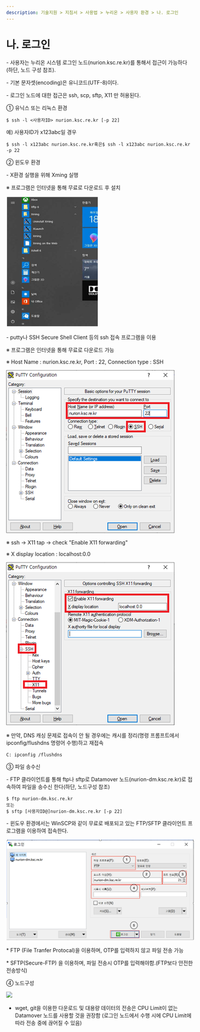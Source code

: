 ```yaml
---
description: 기술지원 > 지침서 > 사용법 > 누리온 > 사용자 환경 > 나. 로그인
---
```


# 나. 로그인

\- 사용자는 누리온 시스템 로그인 노드(nurion.ksc.re.kr)를 통해서 접근이  가능하다(하단, 노드 구성 참조).

\- 기본 문자셋(encoding)은 유니코드(UTF-8)이다.

\- 로그인 노드에 대한 접근은 ssh, scp, sftp, X11 만 허용된다.

&#x20;                                               &#x20;

① 유닉스 또는 리눅스 환경

```
$ ssh -l <사용자ID> nurion.ksc.re.kr [-p 22]
```

예) 사용자ID가 x123abc일 경우

```
$ ssh -l x123abc nurion.ksc.re.kr혹은$ ssh -l x123abc nurion.ksc.re.kr -p 22
```

&#x20;

② 윈도우 환경

\- X환경 실행을 위해 Xming 실행

&#x20;  ※ 프로그램은 인터넷을 통해 무료로 다운로드 후 설치

![](<../../../../.gitbook/assets/프로그램은 인터넷을 통해 무료로 다운로드 후 설치.png>)

\- putty나 SSH Secure Shell Client 등의 ssh 접속 프로그램을 이용

&#x20; ※ 프로그램은 인터넷을 통해 무료로 다운로드 가능

&#x20; ※ Host Name : nurion.ksc.re.kr, Port : 22, Connection type : SSH

![](<../../../../.gitbook/assets/Host Name  nurion.png>)

&#x20; ※ ssh -> X11 tap -> check "Enable X11 forwarding"

&#x20; ※ X display location : localhost:0.0

![](<../../../../.gitbook/assets/x display location.png>)

&#x20; ※ 만약, DNS 캐싱 문제로 접속이 안 될 경우에는 캐시를 정리(명령 프롬프트에서 ipconfig/flushdns 명령어 수행)하고 재접속

```
C: ipconfig /flushdns
```

&#x20;

③ 파일 송수신

&#x20;\- FTP 클라이언트를 통해 ftp나 sftp로 Datamover 노드(nurion-dm.ksc.re.kr)로 접속하여 파일을 송수신 한다(하단, 노드구성 참조)

&#x20;

```
$ ftp nurion-dm.ksc.re.kr
또는
$ sftp [사용자ID@]nurion-dm.ksc.re.kr [-p 22]
```

&#x20;\- 윈도우 환경에서는 WinSCP와 같이 무료로 배포되고 있는 FTP/SFTP 클라이언트 프로그램을 이용하여 접속한다.

![](<../../../../.gitbook/assets/윈도우 환경에서는 WinSCP와 같이 무료로 배포되고 있는.png>)

\*  FTP (File Tranfer Protocal)을 이용하며, OTP를 입력하지 않고 파일 전송 가능

&#x20;\* SFTP(Secure-FTP) 을 이용하며, 파일 전송시 OTP를 입력해야함.(FTP보다 안전한 전송방식)

&#x20;

④ 노드구성

![
](../../../../.gitbook/assets/노드구성.png)

* wget, git을 이용한 다운로드 및 대용량 데이터의 전송은 CPU Limit이 없는 Datamover 노드를 사용할 것을 권장함 (로그인 노드에서 수행 시에 CPU Limit에 따라 전송 중에 끊어질 수 있음)

